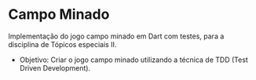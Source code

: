# Campo Minado
Implementação do jogo campo minado em Dart com testes, para a disciplina de Tópicos especiais II.
- Objetivo: Criar o jogo campo minado utilizando a técnica de TDD (Test Driven Development).
